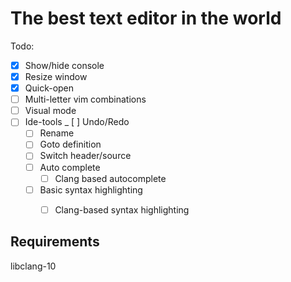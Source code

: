 The best text editor in the world
======================================

Todo:
- [x] Show/hide console
- [x] Resize window
- [x] Quick-open
- [ ] Multi-letter vim combinations
- [ ] Visual mode
- [ ] Ide-tools
_ [ ] Undo/Redo
  - [ ] Rename
  - [ ] Goto definition
  - [ ] Switch header/source
  - [ ] Auto complete
    - [ ] Clang based autocomplete
  - [ ] Basic syntax highlighting
    - [ ] Clang-based syntax highlighting


Requirements
-------------------------------
  
libclang-10
